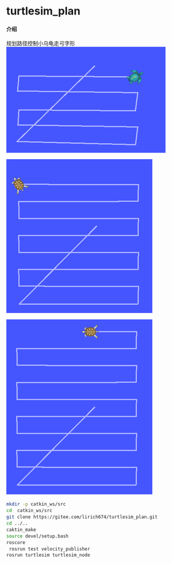 # turtlesim_plan

#### 介绍
规划路径控制小乌龟走弓字形
![1](./imgs/tur1.png)

![2](./imgs/tur2.png)

![3](./imgs/tur3.png)


```bash
mkdir -p catkin_ws/src
cd  catkin_ws/src
git clone https://gitee.com/lirich674/turtlesim_plan.git
cd ../..
caktin_make
source devel/setup.bash
roscore
 rosrun test velocity_publisher
rosrun turtlesim turtlesim_node

```

